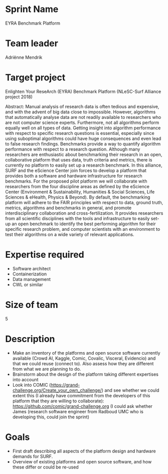 # Sprint Name 

EYRA Benchmark Platform

# Team leader

Adriënne Mendrik

# Target project 

Enlighten Your ReseArch (EYRA) Benchmark Platform (NLeSC-Surf Alliance project 2018)

Abstract:
Manual analysis of research data is often tedious and expensive, and with the advent of big data close to impossible. However, algorithms that automatically analyse data are not readily available to researchers who are not computer science experts. Furthermore, not all algorithms perform equally well on all types of data. Getting insight into algorithm performance with respect to specific research questions is essential, especially since using suboptimal algorithms could have huge consequences and even lead to false research findings. Benchmarks provide a way to quantify algorithm performance with respect to a research question. Although many researchers are enthusiastic about benchmarking their research in an open, collaborative platform that uses data, truth criteria and metrics, there is currently no platform to easily set up a research benchmark. In this alliance, SURF and the eScience Center join forces to develop a platform that provides both a software and hardware infrastructure for research benchmarks. For the proposed pilot platform we will collaborate with researchers from the four discipline areas as defined by the eScience Center (Environment & Sustainability, Humanities & Social Sciences, Life Sciences & eHealth, Physics & Beyond). By default, the benchmarking  platform will adhere to the FAIR principles with respect to data, ground truth, metrics, algorithms and benchmarks in general, and promote interdisciplinary collaboration and cross-fertilization. It provides researchers from all scientific disciplines with the tools and infrastructure to easily set-up an open benchmark to identify the best performing algorithm for their specific research problem, and computer scientists with an environment to test their algorithms on a wide variety of relevant applications.

# Expertise required

- Software architect
- Containerization
- Data management
- CWL or similar

# Size of team

5

# Description

- Make an inventory of the platforms and open source software currently available (Crowd AI, Kaggle, Comic, Covalic, Visceral, Evidencio) and that we could reuse (connect to). Also assess how they are different from what we are planning to do. 
- Brainstorm about the design of the platform taking different expertises into account
- Look into COMIC (https://grand-challenge.org/Create_your_own_challenge/) and see whether we could extent this (I already have commitment from the developers of this platform that they are willing to collaborate): https://github.com/comic/grand-challenge.org (I could ask whether James (research software engineer from Radboud UMC who is developing this, could join the sprint)

# Goals

- First draft describing all aspects of the platform design and hardware demands for SURF. 
- Overview of existing platforms and open source software, and how these differ or could be re-used



